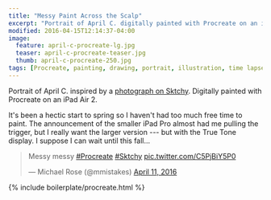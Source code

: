 ```yaml
---
title: "Messy Paint Across the Scalp"
excerpt: "Portrait of April C. digitally painted with Procreate on an iPad."
modified: 2016-04-15T12:14:37-04:00
image: 
  feature: april-c-procreate-lg.jpg
  teaser: april-c-procreate-teaser.jpg
  thumb: april-c-procreate-250.jpg
tags: [Procreate, painting, drawing, portrait, illustration, time lapse]
---
```


Portrait of April C. inspired by a [photograph on Sktchy](http://sktchy.com/idj87H). Digitally painted with Procreate on an iPad Air 2.

It's been a hectic start to spring so I haven't had too much free time to paint. The announcement of the smaller iPad Pro almost had me pulling the trigger, but I really want the larger version --- but with the True Tone display. I suppose I can wait until this fall...

<blockquote class="twitter-video" data-lang="en"><p lang="en" dir="ltr">Messy messy <a href="https://twitter.com/hashtag/Procreate?src=hash">#Procreate</a> <a href="https://twitter.com/hashtag/Sktchy?src=hash">#Sktchy</a> <a href="https://t.co/C5PjBiY5P0">pic.twitter.com/C5PjBiY5P0</a></p>&mdash; Michael Rose (@mmistakes) <a href="https://twitter.com/mmistakes/status/719340953656508416">April 11, 2016</a></blockquote>
<script async src="//platform.twitter.com/widgets.js" charset="utf-8"></script>

{% include boilerplate/procreate.html %}
